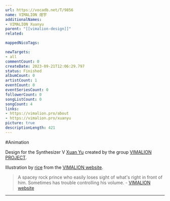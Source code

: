 ```yaml
---
url: https://vocadb.net/T/9856
name: VIMALION 煊宇
additionalNames: 
- VIMALION Xuanyu
parent: "[[vimalion-design]]"
related:

mappedNicoTags:

newTargets:
- all
commentCount: 0
createDate: 2023-09-21T12:06:29.797
status: Finished
albumCount: 0
artistCount: 1
eventCount: 0
eventSeriesCount: 0
followerCount: 0
songListCount: 0
songCount: 4
links: 
- https://vimalion.pro/about
- https://vimalion.pro/xuanyu
picture: true
descriptionLength: 421
---
```


#Animation

Design for the Synthesizer V [Xuan Yu](https://vocadb.net/Ar/76108) created by the group [VIMALION PROJECT](https://vocadb.net/Ar/110180).

Illustration by [rice](https://vocadb.net/Ar/69939) from the [VIMALION website](https://vimalion.pro/).

> A spacey rock prince who easily loses sight of what's right in front of him. Sometimes has trouble controlling his volume. 
\- [VIMALION website](https://vimalion.pro/xuanyu)

---

